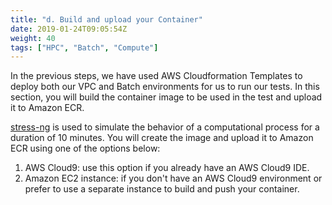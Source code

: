 ```yaml
---
title: "d. Build and upload your Container"
date: 2019-01-24T09:05:54Z
weight: 40
tags: ["HPC", "Batch", "Compute"]
---
```


In the previous steps, we have used AWS Cloudformation Templates to deploy both our VPC and Batch environments for us to run our tests. In this section, you will build the container image to be used in the test and upload it to Amazon ECR.

[stress-ng](https://kernel.ubuntu.com/~cking/stress-ng/) is used to simulate the behavior of a computational process for a duration of 10 minutes. You will create the image and upload it to Amazon ECR using one of the options below:

1. AWS Cloud9: use this option if you already have an AWS Cloud9 IDE.
2. Amazon EC2 instance: if you don't have an AWS Cloud9 environment or prefer to use a separate instance to build and push your container.


